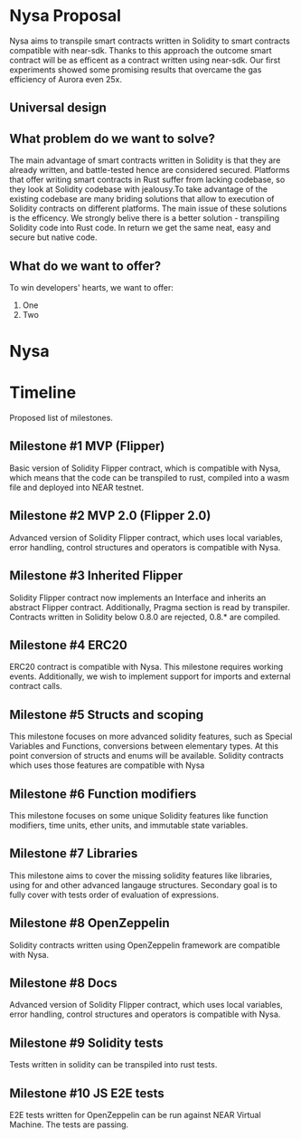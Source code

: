 # Nysa Proposal
Nysa aims to transpile smart contracts written in Solidity to smart contracts compatible with near-sdk. Thanks to this approach the outcome smart contract will be as efficent as a contract written using near-sdk. Our first experiments showed some promising results that overcame the gas efficiency of Aurora even 25x.

## Universal design

## What problem do we want to solve?
The main advantage of smart contracts written in Solidity is that they are already written, and battle-tested hence are considered secured. Platforms that offer writing smart contracts in Rust suffer from lacking codebase, so they look at Solidity codebase with jealousy.To take advantage of the existing codebase are many briding solutions that allow to execution of Solidity contracts on different platforms. The main issue of these solutions is the efficency. We strongly belive there is a better solution - transpiling Solidity code into Rust code. In return we get the same neat, easy and secure but native code.

## What do we want to offer?
To win developers' hearts, we want to offer:
1. One
2. Two

# Nysa


# Timeline
Proposed list of milestones.

## Milestone #1 MVP (Flipper)
Basic version of Solidity Flipper contract, which is compatible with Nysa, which means that the code can be transpiled to rust, compiled into a wasm file and deployed into NEAR testnet.

## Milestone #2 MVP 2.0 (Flipper 2.0)
Advanced version of Solidity Flipper contract, which uses local variables, error handling, control structures and operators is compatible with Nysa.

## Milestone #3 Inherited Flipper
Solidity Flipper contract now implements an Interface and inherits an abstract Flipper contract.
Additionally, Pragma section is read by transpiler. Contracts written in Solidity below 0.8.0 are rejected, 0.8.* are compiled.

## Milestone #4 ERC20
ERC20 contract is compatible with Nysa. This milestone requires working events. Additionally, we wish to implement support for imports and external contract calls.

## Milestone #5 Structs and scoping
This milestone focuses on more advanced solidity features, such as Special Variables and Functions, conversions between elementary types. At this point conversion of structs and enums will be available.
Solidity contracts which uses those features are compatible with Nysa

## Milestone #6 Function modifiers
This milestone focuses on some unique Solidity features like function modifiers, time units, ether units, and immutable state variables.

## Milestone #7 Libraries
This milestone aims to cover the missing solidity features like libraries, using for and other advanced langauge structures. Secondary goal is to fully cover with tests order of evaluation of expressions.

## Milestone #8 OpenZeppelin
Solidity contracts written using OpenZeppelin framework are compatible with Nysa.

## Milestone #8 Docs
Advanced version of Solidity Flipper contract, which uses local variables, error handling, control structures and operators is compatible with Nysa.

## Milestone #9 Solidity tests
Tests written in solidity can be transpiled into rust tests.

## Milestone #10 JS E2E tests
E2E tests written for OpenZeppelin can be run against NEAR Virtual Machine. The tests are passing.
